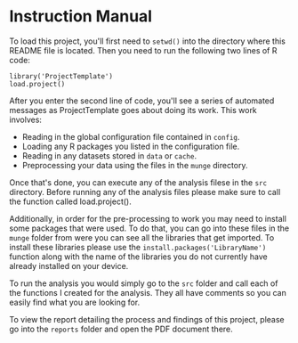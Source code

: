 # Instruction Manual

To load this project, you'll first need to `setwd()` into the directory
where this README file is located. Then you need to run the following two
lines of R code:

	library('ProjectTemplate')
	load.project()

After you enter the second line of code, you'll see a series of automated
messages as ProjectTemplate goes about doing its work. This work involves:
* Reading in the global configuration file contained in `config`.
* Loading any R packages you listed in the configuration file.
* Reading in any datasets stored in `data` or `cache`.
* Preprocessing your data using the files in the `munge` directory.

Once that's done, you can execute any of the analysis filese in the `src` 
directory. Before running any of the analysis files please make sure to
call the function called load.project().

Additionally, in order for the pre-processing to work you may need to
install some packages that were used. To do that, you can go into these files
in the `munge` folder from were you can see all the libraries that get imported.
To install these libraries please use the `install.packages('LibraryName')` 
function along with the name of the libraries you do not currently have
already installed on your device.

To run the analysis you would simply go to the `src` folder and call
each of the functions I created for the analysis. They all have comments
so you can easily find what you are looking for.

To view the report detailing the process and findings of this project, 
please go into the `reports` folder and open the PDF document there.
